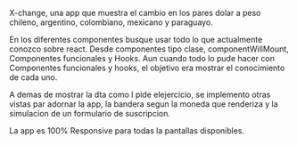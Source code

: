 X-change, una app que muestra el cambio en los pares dolar a peso chileno, argentino, colombiano, mexicano y paraguayo.

En los diferentes componentes busque usar todo lo que actualmente conozco sobre react. Desde componentes tipo clase, componentWillMount, Componentes funcionales y Hooks. Aun cuando todo lo pude hacer con Componentes funcionales y hooks, el objetivo era mostrar el conocimiento de cada uno.

A demas de mostrar la dta como l pide elejercicio, se implemento otras vistas par adornar la app, la bandera segun la moneda que renderiza y la simulacion de un formulario de suscripcion.

La app es 100% Responsive para todas la pantallas disponibles.